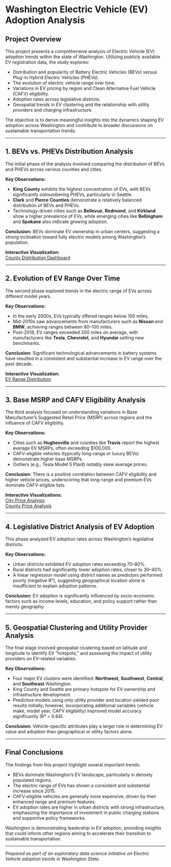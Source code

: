 # Washington Electric Vehicle (EV) Adoption Analysis

## Project Overview

This project presents a comprehensive analysis of Electric Vehicle (EV) adoption trends within the state of Washington. Utilizing publicly available EV registration data, the study explores:

- Distribution and popularity of Battery Electric Vehicles (BEVs) versus Plug-in Hybrid Electric Vehicles (PHEVs).
- The evolution of electric vehicle range over time.
- Variations in EV pricing by region and Clean Alternative Fuel Vehicle (CAFV) eligibility.
- Adoption rates across legislative districts.
- Geospatial trends in EV clustering and the relationship with utility providers and charging infrastructure.

The objective is to derive meaningful insights into the dynamics shaping EV adoption across Washington and contribute to broader discussions on sustainable transportation trends.

---

## 1. BEVs vs. PHEVs Distribution Analysis

The initial phase of the analysis involved comparing the distribution of BEVs and PHEVs across various counties and cities.

**Key Observations:**
- **King County** exhibits the highest concentration of EVs, with BEVs significantly outnumbering PHEVs, particularly in Seattle.
- **Clark** and **Pierce Counties** demonstrate a relatively balanced distribution of BEVs and PHEVs.
- Technology-driven cities such as **Bellevue**, **Redmond**, and **Kirkland** show a higher prevalence of EVs, while emerging cities like **Bellingham** and **Spokane** also indicate growing adoption.

**Conclusion:** BEVs dominate EV ownership in urban centers, suggesting a strong inclination toward fully electric models among Washington’s population.

**Interactive Visualization:**  
[County Distribution Dashboard](https://public.tableau.com/views/Q1county/Dashboard1)

---

## 2. Evolution of EV Range Over Time

The second phase explored trends in the electric range of EVs across different model years.

**Key Observations:**
- In the early 2000s, EVs typically offered ranges below 100 miles.
- Mid-2010s saw advancements from manufacturers such as **Nissan** and **BMW**, achieving ranges between 80–100 miles.
- Post-2018, EV ranges exceeded 200 miles on average, with manufacturers like **Tesla**, **Chevrolet**, and **Hyundai** setting new benchmarks.

**Conclusion:** Significant technological advancements in battery systems have resulted in a consistent and substantial increase in EV range over the past decade.

**Interactive Visualization:**  
[EV Range Distribution](https://public.tableau.com/views/EVDistribution_17397702593090/Sheet3)

---

## 3. Base MSRP and CAFV Eligibility Analysis

The third analysis focused on understanding variations in Base Manufacturer’s Suggested Retail Price (MSRP) across regions and the influence of CAFV eligibility.

**Key Observations:**
- Cities such as **Hughesville** and counties like **Travis** report the highest average EV MSRPs, often exceeding $100,000.
- CAFV-eligible vehicles (typically long-range or luxury BEVs) demonstrate higher base MSRPs.
- Outliers (e.g., Tesla Model S Plaid) notably skew average prices.

**Conclusion:** There is a positive correlation between CAFV eligibility and higher vehicle prices, underscoring that long-range and premium EVs dominate CAFV-eligible lists.

**Interactive Visualizations:**  
[City Price Analysis](https://public.tableau.com/views/20city/Sheet4)  
[County Price Analysis](https://public.tableau.com/views/20counties/Sheet5)

---

## 4. Legislative District Analysis of EV Adoption

This phase analyzed EV adoption rates across Washington’s legislative districts.

**Key Observations:**
- Urban districts exhibited EV adoption rates exceeding 70–80%.
- Rural districts had significantly lower adoption rates, closer to 30–40%.
- A linear regression model using district names as predictors performed poorly (negative R²), suggesting geographical location alone is insufficient to explain adoption patterns.

**Conclusion:** EV adoption is significantly influenced by socio-economic factors such as income levels, education, and policy support rather than merely geography.

---

## 5. Geospatial Clustering and Utility Provider Analysis

The final stage involved geospatial clustering based on latitude and longitude to identify EV "hotspots," and assessing the impact of utility providers on EV-related variables.

**Key Observations:**
- Four major EV clusters were identified: **Northwest**, **Southwest**, **Central**, and **Southeast** Washington.
- King County and Seattle are primary hotspots for EV ownership and infrastructure development.
- Predictive models using only utility provider and location yielded poor results initially; however, incorporating additional variables (vehicle make, model year, CAFV eligibility) improved model accuracy significantly (R² = 0.84).

**Conclusion:** Vehicle-specific attributes play a larger role in determining EV value and adoption than geographical or utility factors alone.

---

## Final Conclusions

The findings from this project highlight several important trends:

- BEVs dominate Washington’s EV landscape, particularly in densely populated regions.
- The electric range of EVs has shown a consistent and substantial increase since 2015.
- CAFV-eligible vehicles are generally more expensive, driven by their enhanced range and premium features.
- EV adoption rates are higher in urban districts with strong infrastructure, emphasizing the importance of investment in public charging stations and supportive policy frameworks.

Washington is demonstrating leadership in EV adoption, providing insights that could inform other regions aiming to accelerate their transition to sustainable transportation.

---


*Prepared as part of an exploratory data science initiative on Electric Vehicle adoption trends in Washington State.*

